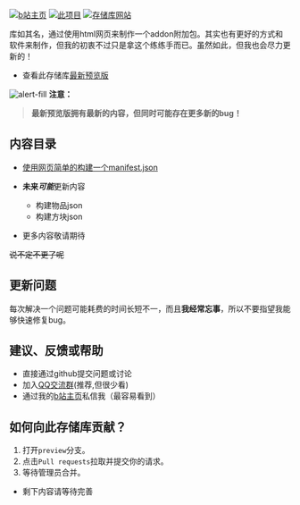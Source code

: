 [![b站主页](https://img.shields.io/badge/果宝的b站主页-666666?logo=bilibili&labelColor=FFC0CB)](https://m.bilibili.com/space/1975312515) [![此项目](https://img.shields.io/badge/github项目-666666?logo=github)](https://github.com/guobao2333/Minecraft-bedrock-addon-build/tree/main/README.md) [![存储库网站](https://github.com/guobao2333/Minecraft-bedrock-addon-build/actions/workflows/jekyll-pages.yml/badge.svg?branch=preview)](https://github.com/guobao2333/Minecraft-bedrock-addon-build/actions/workflows/jekyll-pages.yml)

库如其名，通过使用html网页来制作一个addon附加包。其实也有更好的方式和软件来制作，但我的初衷不过只是拿这个练练手而已。虽然如此，但我也会尽力更新的！

- 查看此存储库[最新预览版](https://github.com/guobao2333/Minecraft-bedrock-addon-build/tree/preview/)

![alert-fill](https://github.com/guobao2333/Minecraft-bedrock-addon-build/assets/125613427/f57ab5f5-2416-43b1-ad88-a490c638c961) **注意：**
>**最新预览版拥有最新的内容，但同时可能存在更多新的bug！**

## 内容目录
- [使用网页简单的构建一个manifest.json](build_manifest/)
- **未来*可能***更新内容
  - 构建物品json
  - 构建方块json

- 更多内容敬请期待

~~说不定不更了呢~~
## 更新问题
每次解决一个问题可能耗费的时间长短不一，而且**我经常忘事**，所以不要指望我能够快速修复bug。

## 建议、反馈或帮助
- 直接通过github提交问题或讨论
- 加入[QQ交流群](http://qm.qq.com/cgi-bin/qm/qr?_wv=1027&k=hcGB26TBVYbVIS6TkZ5uvBwghyx3wqIz&authKey=BgG4%2BARj6b9ym9Cf7llJNV4Bgo97dW3PRqa127ZUdyWNo81rF7vveSAVQPt7syZ8&noverify=0&group_code=319756047)(推荐,但很少看)
- 通过我的[b站主页](https://m.bilibili.com/space/1975312515)私信我（最容易看到）
 
## 如何向此存储库贡献？
1. 打开`preview`分支。
2. 点击`Pull requests`拉取并提交你的请求。
3. 等待管理员合并。

- 剩下内容请等待完善
